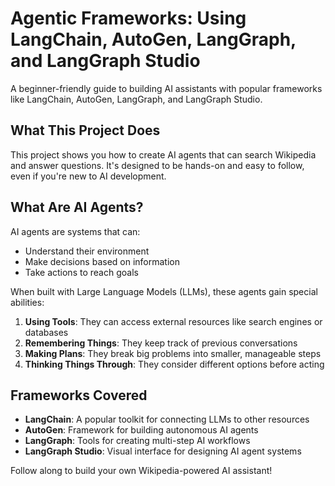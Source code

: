 
# Agentic Frameworks: Using LangChain, AutoGen, LangGraph, and LangGraph Studio

A beginner-friendly guide to building AI assistants with popular frameworks like LangChain, AutoGen, LangGraph, and LangGraph Studio.

## What This Project Does

This project shows you how to create AI agents that can search Wikipedia and answer questions. It's designed to be hands-on and easy to follow, even if you're new to AI development.

## What Are AI Agents?

AI agents are systems that can:
- Understand their environment
- Make decisions based on information
- Take actions to reach goals

When built with Large Language Models (LLMs), these agents gain special abilities:

1. **Using Tools**: They can access external resources like search engines or databases
2. **Remembering Things**: They keep track of previous conversations
3. **Making Plans**: They break big problems into smaller, manageable steps
4. **Thinking Things Through**: They consider different options before acting

## Frameworks Covered

- **LangChain**: A popular toolkit for connecting LLMs to other resources
- **AutoGen**: Framework for building autonomous AI agents
- **LangGraph**: Tools for creating multi-step AI workflows
- **LangGraph Studio**: Visual interface for designing AI agent systems

Follow along to build your own Wikipedia-powered AI assistant!
